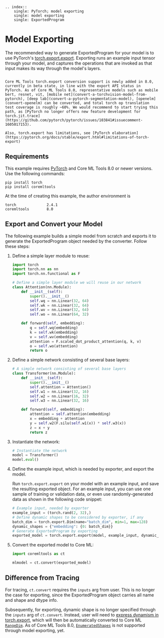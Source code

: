 ```{eval-rst}
.. index:: 
    single: PyTorch; model exporting
    single: model exporting
    single: ExportedProgram
```

# Model Exporting

The recommended way to generate ExportedProgram for your model is to use PyTorch's [torch.export.export](https://pytorch.org/docs/stable/export.html#torch.export.export). Exporting runs an example input tensor through your model, and captures the operations that are invoked as that input makes its way through the model's layers.

```{admonition} Exporting Limitations

Core ML Tools torch.export conversion support is newly added in 8.0, currently in beta state, in line with the export API status in PyTorch. As of Core ML Tools 8.0, representative models such as mobile bert, resnet, vit, [mobile net](convert-a-torchvision-model-from-pytorch), [deep lab](convert-a-pytorch-segmentation-model), [openelm](convert-openelm) can be converted, and total torch op translation test coverage is roughly ~60%. We would recommend to start trying this path, as [PyTorch no longer offers new feature development for torch.jit.trace](https://github.com/pytorch/pytorch/issues/103841#issuecomment-1605017153).

Also, torch.export has limitations, see [PyTorch elaboration](https://pytorch.org/docs/stable/export.html#limitations-of-torch-export)
```

## Requirements
This example requires [PyTorch](https://pytorch.org/) and Core ML Tools 8.0 or newer versions. Use the following commands:
```shell
pip install torch
pip install coremltools
```

At the time of creating this example, the author environment is
```text Output
torch              2.4.1
coremltools        8.0
```

## Export and Convert your Model
The following example builds a simple model from scratch and exports it to generate the ExportedProgram object needed by the converter. Follow these steps:

1. Define a simple layer module to reuse:

    ```python
    import torch
    import torch.nn as nn
    import torch.nn.functional as F

    # Define a simple layer module we will reuse in our network
    class Attention(nn.Module):
        def __init__(self):
            super().__init__()
            self.wq = nn.Linear(32, 64)
            self.wk = nn.Linear(32, 64)
            self.wv = nn.Linear(32, 64)
            self.wo = nn.Linear(64, 32)

        def forward(self, embedding):
            q = self.wq(embedding)
            k = self.wk(embedding)
            v = self.wv(embedding)
            attention = F.scaled_dot_product_attention(q, k, v)
            o = self.wo(attention)
            return o
    ```

2. Define a simple network consisting of several base layers:

    ```python
    # A simple network consisting of several base layers
    class Transformer(nn.Module):
        def __init__(self):
            super().__init__()
            self.attention = Attention()
            self.w1 = nn.Linear(32, 16)
            self.w2 = nn.Linear(16, 32)
            self.w3 = nn.Linear(32, 16)

        def forward(self, embedding):
            attention = self.attention(embedding)
            x = embedding + attention
            y = self.w2(F.silu(self.w1(x)) * self.w3(x))
            z = x + y
            return z
    ```

3. Instantiate the network:

    ```python
    # Instantiate the network
    model = Transformer()
    model.eval()
    ```

4. Define the example input, which is needed by exporter, and export the model.

    Run `torch.export.export` on your model with an example input, and save the resulting exported object. For an example input, you can use one sample of training or validation data, or even use randomly-generated data as shown in the following code snippet:

    ```python
    # Example input, needed by exporter
    example_input = (torch.rand(2, 32),)
    # Define dynamic shapes to be considered by exporter, if any
    batch_dim = torch.export.Dim(name="batch_dim", min=1, max=128)
    dynamic_shapes = {"embedding": {0: batch_dim}}
    # Generate ExportedProgram by exporting
    exported_model = torch.export.export(model, example_input, dynamic_shapes=dynamic_shapes)
    ```

5. Convert the exported model to Core ML:

    ```python
    import coremltools as ct

    mlmodel = ct.convert(exported_model)
    ```

## Difference from Tracing
For tracing, `ct.convert` requires the `inputs` arg from user. This is no longer the case for exporting, since the ExportedProgram object carries all name and shape and dtype info.

Subsequently, for exporting, dynamic shape is no longer specified through the `inputs` arg of `ct.convert`. Instead, user will need to [express dynamism in torch.export](https://pytorch.org/docs/stable/export.html#expressing-dynamism), which will then be automatically converted to Core ML [`RangeDim`](https://apple.github.io/coremltools/source/coremltools.converters.mil.input_types.html#rangedim). As of Core ML Tools 8.0, [`EnumeratedShapes`](https://apple.github.io/coremltools/source/coremltools.converters.mil.input_types.html#enumeratedshapes) is not supported through model exporting, yet.
